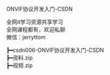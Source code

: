 ONVIF协议开发入门-CSDN

全网it学习资源共享学习<br>全网课程都有，欢迎私聊<br>微信：jerryttom<br>

┣━csdn006-ONVIF协议开发入门-CSDN<br> ┣━资料.zip<br> ┣━视频.zip